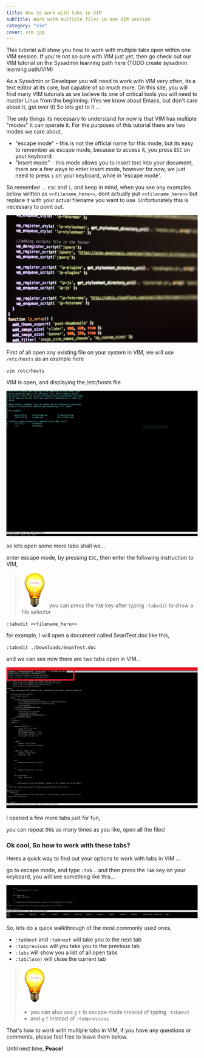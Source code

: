 ```yaml
---
title: How to work with tabs in VIM
subTitle: Work with multiple files in one VIM session
category: "vim"
cover: vim.jpg
---
```


This tutorial will show you how to work with multiple tabs open within one VIM session. If you're not so sure with VIM just yet, then go check out our VIM tutorial on the
Sysadmin learning path here (TODO create sysadmin learning path/VIM)

As a Sysadmin or Developer you will need to work with VIM very often, its a text editor at its core, but capable of so much more. On this site, you will find many VIM tutorials as we believe its one of critical tools you will need to master Linux from the beginning. (Yes we know about Emacs, but don't care about it, get over it) So lets get to it ...

The only things its necessary to understand for now is that VIM has multiple "modes" it can operate it. For the purposes of this tutorial there are two modes we care about,

- "escape mode" - this is not the official name for this mode, but its easy to remember as escape mode, because to access it, you press `ESC` on your keyboard
- "insert mode" - this mode allows you to insert text into your document, there are a few ways to enter insert mode, however for now, we just need to press `i` on your keyboard, while in 'escape mode'.

So remember ... `ESC` and `i`, and keep in mind, when you see any examples below written as `<<filename_here>>`, dont actually put `<<filename_here>>` but replace it with your actual filename you want to use. Unfortunately this is necessary to point out.

![test](./photo-1507915600431-5292809c5ab7.jpg)

First of all open any existing file on your system in VIM, we will use `/etc/hosts` as an example here

`vim /etc/hosts`

VIM is open, and displaying the /etc/hosts file

![hosts](./hosts.jpg)

so lets open some more tabs shall we...

enter escape mode, by pressing `ESC`, then enter the following instruction to VIM,
> ![tip](./tip.png) you can press the `TAB` key after typing `:tabedit` to show a file selector

`:tabedit <<filename_here>>`

for example, I will open a document called SeanTest.doc like this,

`:tabedit ./Downloads/SeanTest.doc`

and we can see now there are two tabs open in VIM...

![tabs](./tabs.png)

I opened a few more tabs just for fun,

you can repeat this as many times as you like, open all the files!


### Ok cool, So how to work with these tabs?

Heres a quick way to find out your options to work with tabs in VIM ...

go to escape mode, and type
`:tab` .. and then press the `TAB` key on your keyboard, you will see something like this...

![tabopts](tabopts.png)

So, lets do a quick walkthrough of the most commonly used ones,

- `:tabNext` and `:tabnext` will take you to the next tab
- `:tabprevious` will you take you to the previous tab
-  `:tabs` will show you a list of all open tabs
-  `:tabclose!` will close the current tab

> ![tip](./tip.png)
> -  you can also use `g` `t` in escape mode instead of typing `:tabnext`
> - and `g` `T` instead of `:tabprevious`

That's how to work with multiple tabs in VIM, if you have any questions or comments, please feel free to leave them below.

Until next time, **Peace!**
